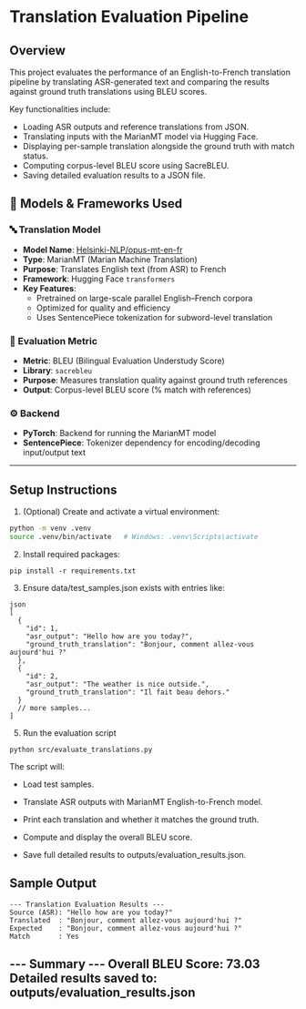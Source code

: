# Translation Evaluation Pipeline

## Overview

This project evaluates the performance of an English-to-French translation pipeline by translating ASR-generated text and comparing the results against ground truth translations using BLEU scores.

Key functionalities include:
- Loading ASR outputs and reference translations from JSON.
- Translating inputs with the MarianMT model via Hugging Face.
- Displaying per-sample translation alongside the ground truth with match status.
- Computing corpus-level BLEU score using SacreBLEU.
- Saving detailed evaluation results to a JSON file.

## 🧠 Models & Frameworks Used

### 🔤 Translation Model
- **Model Name**: [Helsinki-NLP/opus-mt-en-fr](https://huggingface.co/Helsinki-NLP/opus-mt-en-fr)  
- **Type**: MarianMT (Marian Machine Translation)  
- **Purpose**: Translates English text (from ASR) to French  
- **Framework**: Hugging Face `transformers`  
- **Key Features**:
  - Pretrained on large-scale parallel English–French corpora  
  - Optimized for quality and efficiency  
  - Uses SentencePiece tokenization for subword-level translation  

### 📏 Evaluation Metric
- **Metric**: BLEU (Bilingual Evaluation Understudy Score)  
- **Library**: `sacrebleu`  
- **Purpose**: Measures translation quality against ground truth references  
- **Output**: Corpus-level BLEU score (% match with references)

### ⚙️ Backend
- **PyTorch**: Backend for running the MarianMT model  
- **SentencePiece**: Tokenizer dependency for encoding/decoding input/output text

---

## Setup Instructions

1. (Optional) Create and activate a virtual environment:

```bash
python -m venv .venv
source .venv/bin/activate   # Windows: .venv\Scripts\activate
```
2. Install required packages:
```
pip install -r requirements.txt
```
3. Ensure data/test_samples.json exists with entries like:
```
json
[
  {
    "id": 1,
    "asr_output": "Hello how are you today?",
    "ground_truth_translation": "Bonjour, comment allez-vous aujourd'hui ?"
  },
  {
    "id": 2,
    "asr_output": "The weather is nice outside.",
    "ground_truth_translation": "Il fait beau dehors."
  }
  // more samples...
]
```
5. Run the evaluation script
```
python src/evaluate_translations.py
```
The script will:

- Load test samples.

- Translate ASR outputs with MarianMT English-to-French model.

- Print each translation and whether it matches the ground truth.

- Compute and display the overall BLEU score.

- Save full detailed results to outputs/evaluation_results.json.

## Sample Output
```
--- Translation Evaluation Results ---
Source (ASR): "Hello how are you today?"
Translated  : "Bonjour, comment allez-vous aujourd'hui ?"
Expected    : "Bonjour, comment allez-vous aujourd'hui ?"
Match       : Yes
```

--- Summary ---
Overall BLEU Score: 73.03
Detailed results saved to: outputs/evaluation_results.json
-----------------
